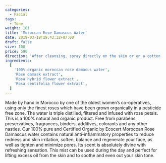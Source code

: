```yaml
---
categories:
  - Facial
tags:
  - Tone
weight: 101
title: 'Moroccan Rose Damascus Water'
date: 2019-03-18T19:43:32+07:00
draft: false
size: 100
price: 590
direction: 'After cleansing, spray directly on the skin or on a cotton ball. Then gently apply to your face and neck, allowing time to fully absorb into your skin.'
ingredients:
  [
    '100% organic moroccan rose damacus water',
    'Rose damask extract',
    'Rosa hybrid flower extract',
    'Rosa centifolia flower extract',
  ]
---
```


Made by hand in Morocco by one of the oldest women’s co-operatives, using only the finest roses which have been grown organically in a pesticide free zone. The water is triple distilled, filtered and infused with rose petals. This is a 100% natural and organic product. Free from parabens, preservatives, fragrances, binders, additives, colorants and any other nasties. Our 100% pure and Certified Organic by Ecocert Moroccan Rose Damascus water contains natural anti-inflammatory properties to reduce redness and skin irritation, soften, balance and regenerate your face, as well as tighten and minimize pores. Its scent is absolutely divine with refreshing sensation. This mist can be used during the day and perfect for lifting excess oil from the skin and to soothe and even out your skin tone.
